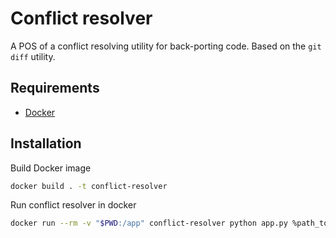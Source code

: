 # Conflict resolver

A POS of a conflict resolving utility for back-porting code. Based on the ``git diff`` utility.

## Requirements

- [Docker]()

## Installation

Build Docker image

```bash
docker build . -t conflict-resolver
```

Run conflict resolver in docker

```bash
docker run --rm -v "$PWD:/app" conflict-resolver python app.py %path_to_before% %path_to_after% %path_to_target%
```

